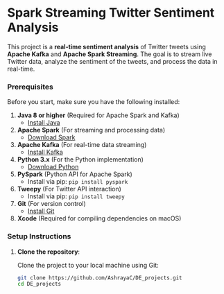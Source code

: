 # **Spark Streaming Twitter Sentiment Analysis**

This project is a **real-time sentiment analysis** of Twitter tweets using **Apache Kafka** and **Apache Spark Streaming**. The goal is to stream live Twitter data, analyze the sentiment of the tweets, and process the data in real-time.

### **Prerequisites**
Before you start, make sure you have the following installed:

1. **Java 8 or higher** (Required for Apache Spark and Kafka)
   - [Install Java](https://openjdk.java.net/install/)
2. **Apache Spark** (For streaming and processing data)
   - [Download Spark](https://spark.apache.org/downloads.html)
3. **Apache Kafka** (For real-time data streaming)
   - [Install Kafka](https://kafka.apache.org/quickstart)
4. **Python 3.x** (For the Python implementation)
   - [Download Python](https://www.python.org/downloads/)
5. **PySpark** (Python API for Apache Spark)
   - Install via pip: `pip install pyspark`
6. **Tweepy** (For Twitter API interaction)
   - Install via pip: `pip install tweepy`
7. **Git** (For version control)
   - [Install Git](https://git-scm.com/book/en/v2/Getting-Started-Installing-Git)
8. **Xcode** (Required for compiling dependencies on macOS)

### **Setup Instructions**

1. **Clone the repository**:

   Clone the project to your local machine using Git:

   ```bash
   git clone https://github.com/AshrayaC/DE_projects.git
   cd DE_projects
